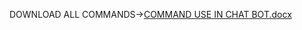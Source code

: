 DOWNLOAD ALL  COMMANDS->[COMMAND USE IN CHAT BOT.docx](https://github.com/Satish2004/ChatBOTxSAtish/files/15042546/COMMAND.USE.IN.CHAT.BOT.docx)
